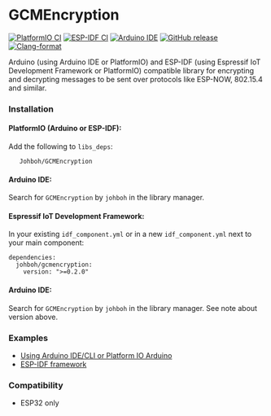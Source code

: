 # GCMEncryption
[![PlatformIO CI](https://github.com/Johboh/GCMEncryption/actions/workflows/platformio.yaml/badge.svg)](https://registry.platformio.org/libraries/johboh/GCMEncryption)
[![ESP-IDF CI](https://github.com/Johboh/GCMEncryption/actions/workflows/espidf.yaml/badge.svg)](https://components.espressif.com/components/johboh/gcmencryption)
[![Arduino IDE](https://github.com/Johboh/GCMEncryption/actions/workflows/arduino_cli.yaml/badge.svg)](https://downloads.arduino.cc/libraries/logs/github.com/Johboh/GCMEncryption/)
[![GitHub release](https://img.shields.io/github/release/Johboh/GCMEncryption.svg)](https://github.com/Johboh/GCMEncryption/releases)
[![Clang-format](https://github.com/Johboh/GCMEncryption/actions/workflows/clang-format.yaml/badge.svg)](https://github.com/Johboh/GCMEncryption)

Arduino (using Arduino IDE or PlatformIO) and ESP-IDF (using Espressif IoT Development Framework or PlatformIO) compatible library for encrypting and decrypting messages to be sent over protocols like ESP-NOW, 802.15.4 and similar.

### Installation
#### PlatformIO (Arduino or ESP-IDF):
Add the following to `libs_deps`:
```
   Johboh/GCMEncryption
```
#### Arduino IDE:
Search for `GCMEncryption` by `johboh` in the library manager.
#### Espressif IoT Development Framework:
In your existing `idf_component.yml` or in a new `idf_component.yml` next to your main component:
```
dependencies:
  johboh/gcmencryption:
    version: ">=0.2.0"
```

#### Arduino IDE:
Search for `GCMEncryption` by `johboh` in the library manager. See note about version above.

### Examples
- [Using Arduino IDE/CLI or Platform IO Arduino](examples/arduino/integration/integration.ino)
- [ESP-IDF framework](examples/espidf/integration/main/main.cpp)

### Compatibility
- ESP32 only
